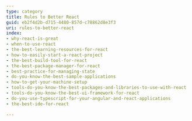 ```yaml
---
type: category
title: Rules to Better React
guid: eb2f4d2b-d715-4480-857d-c78862d8e3f3
uri: rules-to-better-react
index:
- why-react-is-great
- when-to-use-react
- the-best-learning-resources-for-react
- how-to-easily-start-a-react-project
- the-best-build-tool-for-react
- the-best-package-manager-for-react
- best-practice-for-managing-state
- do-you-know-the-best-sample-applications
- how-to-get-your-machine-setup
- tools-do-you-know-the-best-packages-and-libraries-to-use-with-react
- tools-do-you-know-the-best-ui-framework-for-react
- do-you-use-typescript-for-your-angular-and-react-applications
- the-best-ide-for-react

---
```

<p>​​<br></p>


